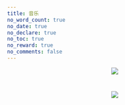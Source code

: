 ```yaml
---
title: 音乐
no_word_count: true
no_date: true
no_declare: true
no_toc: true
no_reward: true
no_comments: false
---
```


<center>
    <img src="https://qiniu.findn.cn/blog/photos/article/music-1.jpg" />
</center>

<!-- 添加APlayer音乐播放器,详见: https://aplayer.js.org -->

<link rel="stylesheet" href="https://cdn.jsdelivr.net/npm/aplayer@1.10.1/dist/APlayer.min.css">

<!-- 列表左对齐 并显示在最上面一层 -->
<div id="aplayer2" style="text-align:left;">

<script src="https://cdn.jsdelivr.net/npm/hls.js@latest"></script>
<script src="https://cdn.jsdelivr.net/npm/aplayer@1.10.1/dist/APlayer.min.js"></script>
<script src="https://cdn.jsdelivr.net/npm/color-thief-don@2.0.2/src/color-thief.js"></script>

<!-- 为方便修改，添加一个配置文件，修改时直接修改配置文件即可。 -->
<script type="text/javascript" src="/music/aplayer_page_config.js"></script>

<!-- 根据封面自适应主题色，主要是作用于进度条 -->
<script type="text/javascript">
	  const colorThief = new ColorThief();
	  const setTheme = (index) => {
		if (!ap.list.audios[index].theme) {
		  colorThief.getColorAsync(ap.list.audios[index].cover, function(color) {
			ap.theme(`rgb(${color[0]}, ${color[1]}, ${color[2]})`, index);
		  });
		}
	  };
	  setTheme(ap.list.index);
	  ap.on('listswitch', (data) => {
		setTheme(data.index);
	  });
</script>

<!-- APlayer音乐播放器功能结束 -->

<center>
    <h1></h1>
	<h1></h1>
</center>

<center>
<img src="https://qiniu.findn.cn/blog/photos/article/music-2.jpg" />
</center>

<!-- 用meting-js 添加APlayer音乐播放器, 可以实现添加导入音乐列表, 详见: https://github.com/metowolf/MetingJS -->
<!-- 支持server：netease, tencent, kugou, xiami, baidu -->
<!-- 网易云音乐 “我喜欢的音乐”不支持 其它收藏歌单均支持 -->
<!-- require APlayer -->
<link rel="stylesheet" href="https://cdn.jsdelivr.net/npm/aplayer/dist/APlayer.min.css">
<script src="https://cdn.jsdelivr.net/npm/aplayer/dist/APlayer.min.js"></script>
<!-- require MetingJS -->
<script src="https://cdn.jsdelivr.net/npm/meting@2/dist/Meting.min.js"></script>

<!-- 歌单 替换id即可 -->

<meting-js style="margin-top: 1.5rem;width: auto;height: auto"
	server="netease"
	type="playlist"
	id="6728476093"
	fixed="false"
	mini="false"
	theme="#0088cc"
	autoplay="false"
	loop="all"
	preload="auto"
	volume="0.7"
	order="list"
	mutex="true"
	list-folded="false"
	list-max-height="700px"
	storage-name="metingjs">
</meting-js>
